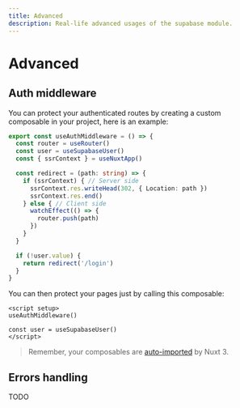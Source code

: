 ```yaml
---
title: Advanced
description: Real-life advanced usages of the supabase module.
---
```


# Advanced

## Auth middleware

You can protect your authenticated routes by creating a custom composable in your project, here is an example:

```ts [composables/useAuthMiddleware.ts]
export const useAuthMiddleware = () => {
  const router = useRouter()
  const user = useSupabaseUser()
  const { ssrContext } = useNuxtApp()

  const redirect = (path: string) => {
    if (ssrContext) { // Server side
      ssrContext.res.writeHead(302, { Location: path })
      ssrContext.res.end()
    } else { // Client side
      watchEffect(() => {
        router.push(path)
      })
    }
  }

  if (!user.value) {
    return redirect('/login')
  }
}
```

You can then protect your pages just by calling this composable:

```vue [pages/dashboard.vue]
<script setup>
useAuthMiddleware()

const user = useSupabaseUser()
</script>
```

> Remember, your composables are [auto-imported](https://v3.nuxtjs.org/docs/directory-structure/composables) by Nuxt 3.

## Errors handling

TODO
